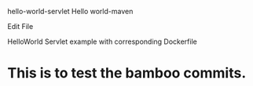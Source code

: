 hello-world-servlet
Hello world-maven


Edit File

HelloWorld Servlet example with corresponding Dockerfile
# This is to test the bamboo commits.

